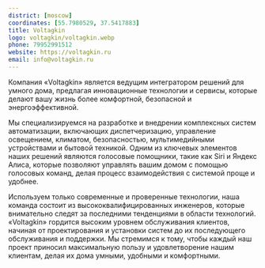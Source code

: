 ```yaml
---
district: [moscow]
coordinates: [55.7980529, 37.5417883]
title: Voltagkin
logo: voltagkin/voltagkin.webp
phone: 79952991512
website: https://voltagkin.ru
email: info@voltagkin.ru
---
```


Компания «Voltagkin» является ведущим интегратором решений для умного дома, предлагая инновационные технологии и сервисы, которые делают вашу жизнь более комфортной, безопасной и энергоэффективной.

Мы специализируемся на разработке и внедрении комплексных систем автоматизации, включающих диспетчеризацию, управление освещением, климатом, безопасностью, мультимедийными устройствами и бытовой техникой. Одним из ключевых элементов наших решений являются голосовые помощники, такие как Siri и Яндекс Алиса, которые позволяют управлять вашим домом с помощью голосовых команд, делая процесс взаимодействия с системой проще и удобнее.

Используем только современные и проверенные технологии, наша команда состоит из высококвалифицированных инженеров, которые внимательно следят за последними тенденциями в области технологий. «Voltagkin» гордится высоким уровнем обслуживания клиентов, начиная от проектирования и установки систем до их последующего обслуживания и поддержки. Мы стремимся к тому, чтобы каждый наш проект приносил максимальную пользу и удовлетворение нашим клиентам, делая их дома умными, удобными и комфортными.
